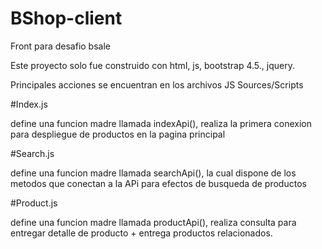 # BShop-client
Front para desafio bsale

Este proyecto solo fue construido con html, js, bootstrap 4.5., jquery.

Principales acciones se encuentran en los archivos JS Sources/Scripts

#Index.js

define una funcion madre llamada indexApi(), realiza la primera conexion para despliegue de productos en la pagina principal

#Search.js

define una funcion madre llamada searchApi(), la cual dispone de los metodos que conectan a la APi para efectos de busqueda de productos

#Product.js

define una funcion madre llamada productApi(), realiza consulta para entregar detalle de producto +  entrega productos relacionados.
